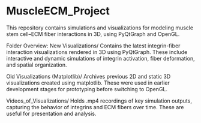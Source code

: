 # MuscleECM_Project
This repository contains simulations and visualizations for modeling muscle stem cell–ECM fiber interactions in 3D, using PyQtGraph and OpenGL.

Folder Overview:
New Visualizations/
Contains the latest integrin-fiber interaction visualizations rendered in 3D using PyQtGraph. These include interactive and dynamic simulations of integrin activation, fiber deformation, and spatial organization.

Old Visualizations (Matplotlib)/
Archives previous 2D and static 3D visualizations created using matplotlib. These were used in earlier development stages for prototyping before switching to OpenGL.

Videos_of_Visualizations/
Holds .mp4 recordings of key simulation outputs, capturing the behavior of integrins and ECM fibers over time. These are useful for presentation and analysis.
